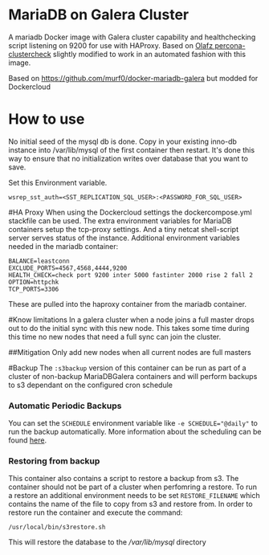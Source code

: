 # MariaDB on Galera Cluster
A mariadb Docker image with Galera cluster capability and healthchecking script listening on 9200 for use with HAProxy.
Based on [Olafz percona-clustercheck](https://github.com/olafz/percona-clustercheck) slightly modified to work in 
an automated fashion with this image.

Based on https://github.com/murf0/docker-mariadb-galera but modded for Dockercloud

# How to use
No initial seed of the mysql db is done. Copy in your existing inno-db instance into /var/lib/mysql of the 
first container then restart. It's done this way to ensure that no initialization writes over database 
that you want to save.

Set this Environment variable.
```
wsrep_sst_auth=<SST_REPLICATION_SQL_USER>:<PASSWORD_FOR_SQL_USER>
```

#HA Proxy
When using the Dockercloud settings the dockercompose.yml stackfile can be used.
The extra environment variables for MariaDB containers setup the tcp-proxy settings. 
And a tiny netcat shell-script server serves status of the instance.
Additional environment variables needed in the mariadb container: 

```
BALANCE=leastconn
EXCLUDE_PORTS=4567,4568,4444,9200
HEALTH_CHECK=check port 9200 inter 5000 fastinter 2000 rise 2 fall 2
OPTION=httpchk
TCP_PORTS=3306
```
These are pulled into the haproxy container from the mariadb container.

#Know limitations
In a galera cluster when a node joins a full master drops out to do the initial sync with this new node. This takes some time during this time no new nodes that need a full sync can join the cluster.

##Mitigation
Only add new nodes when all current nodes are full masters

#Backup
The `:s3backup` version of this container can be run as part of a cluster of non-backup MariaDBGalera 
containers and will perform backups to s3 dependant on the configured cron schedule

### Automatic Periodic Backups

You can set the `SCHEDULE` environment variable like `-e SCHEDULE="@daily"` to run the backup automatically.
More information about the scheduling can be found 
[here](http://godoc.org/github.com/robfig/cron#hdr-Predefined_schedules).


### Restoring from backup

This container also contains a script to restore a backup from s3. The container should not be part of a cluster when 
perfomring a restore. To run a restore an additional environment needs to be set `RESTORE_FILENAME` which contains 
the name of the file to copy from s3 and restore from. In order to restore run the container and execute
the command:

    /usr/local/bin/s3restore.sh
   
This will restore the database to the _/var/lib/mysql_ directory
